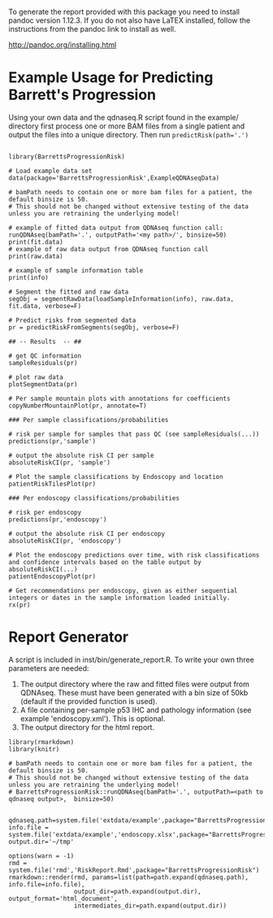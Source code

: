 
To generate the report provided with this package you need to install pandoc version 1.12.3. If you do not also have LaTEX installed, follow the instructions from the pandoc link to install as well.

http://pandoc.org/installing.html


# Example Usage for Predicting Barrett's Progression

Using your own data and the qdnaseq.R script found in the example/ directory first process one or more BAM files from a single patient and output the files into a unique directory. Then run `predictRisk(path='.')`

```

library(BarrettsProgressionRisk)

# Load example data set
data(package='BarrettsProgressionRisk',ExampleQDNAseqData)

# bamPath needs to contain one or more bam files for a patient, the default binsize is 50. 
# This should not be changed without extensive testing of the data unless you are retraining the underlying model!  

# example of fitted data output from QDNAseq function call: runQDNAseq(bamPath='.', outputPath='<my path>/', binsize=50)
print(fit.data)
# example of raw data output from QDNAseq function call
print(raw.data)

# example of sample information table
print(info)

# Segment the fitted and raw data
segObj = segmentRawData(loadSampleInformation(info), raw.data, fit.data, verbose=F) 

# Predict risks from segmented data
pr = predictRiskFromSegments(segObj, verbose=F)

## -- Results  -- ##

# get QC information
sampleResiduals(pr)

# plot raw data
plotSegmentData(pr)

# Per sample mountain plots with annotations for coefficients
copyNumberMountainPlot(pr, annotate=T)

### Per sample classifications/probabilities

# risk per sample for samples that pass QC (see sampleResiduals(...))
predictions(pr,'sample')

# output the absolute risk CI per sample
absoluteRiskCI(pr, 'sample')

# Plot the sample classifications by Endoscopy and location 
patientRiskTilesPlot(pr)

### Per endoscopy classifications/probabilities

# risk per endoscopy
predictions(pr,'endoscopy')

# output the absolute risk CI per endoscopy
absoluteRiskCI(pr, 'endoscopy')

# Plot the endoscopy predictions over time, with risk classifications and confidence intervals based on the table output by absoluteRiskCI(...)
patientEndoscopyPlot(pr)

# Get recommendations per endoscopy, given as either sequential integers or dates in the sample information loaded initially.
rx(pr)

```

# Report Generator

A script is included in inst/bin/generate_report.R. To write your own three parameters are needed:

1. The output directory where the raw and fitted files were output from QDNAseq. These must have been generated with a bin size of 50kb (default if the provided function is used).
2. A file containing per-sample p53 IHC and pathology information (see example 'endoscopy.xml'). This is optional.
3. The output directory for the html report.

```
library(rmarkdown)
library(knitr)

# bamPath needs to contain one or more bam files for a patient, the default binsize is 50. 
# This should not be changed without extensive testing of the data unless you are retraining the underlying model!  
# BarrettsProgressionRisk::runQDNAseq(bamPath='.', outputPath=<path to qdnaseq output>,  binsize=50)


qdnaseq.path=system.file('extdata/example',package="BarrettsProgressionRisk")
info.file = system.file('extdata/example','endoscopy.xlsx',package="BarrettsProgressionRisk")
output.dir='~/tmp'

options(warn = -1)
rmd = system.file('rmd','RiskReport.Rmd',package="BarrettsProgressionRisk")
rmarkdown::render(rmd, params=list(path=path.expand(qdnaseq.path), info.file=info.file), 
                  output_dir=path.expand(output.dir), output_format='html_document',
                  intermediates_dir=path.expand(output.dir))

```


